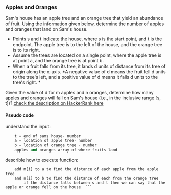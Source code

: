 ### Apples and Oranges 
Sam's house has an apple tree and an orange tree that yield an abundance of fruit. Using the information given below, determine the number of apples and oranges that land on Sam's house.
- Points s and t indicate the house, where s is the start point, and t is the endpoint. The apple tree is to the left of the house, and the orange tree is to its right.
- Assume the trees are located on a single point, where the apple tree is at point a, and the orange tree is at point b.
- When a fruit falls from its tree, it lands d units of distance from its tree of origin along the x-axis. 
    *A negative value of d means the fruit fell d units to the tree's left, and a positive value of d means it falls d units to the tree's right. *

Given the value of d for m apples and n oranges, determine how many apples and oranges will fall on Sam's house (i.e., in the inclusive range [s, t])?
[check the description on HackerRank here](https://www.hackerrank.com/challenges/apple-and-orange/problem?isFullScreen=true )

#### Pseudo code
understand the input:
``` s = start of sams house- number
    t = end of sams house- number
    a = location of apple tree- number
    b = location of orange tree - number
    apples and oranges array of where fruits land 
```
describle how to execute function:
```i want to find how many apples and oranges land on sams house so between s and t 
    add m[i] to a to find the distance of each apple from the apple tree 
    and n[i] to b to find the distance of each from the orange tree 
        if the distance falls between s and t then we can say that the apple or orange fell on the house  ```
    
    
    

